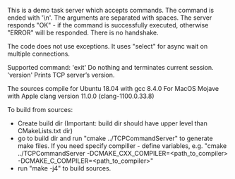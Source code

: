 This is a demo task server which accepts commands. The command is ended with '\n'. The arguments are separated with spaces.
The server responds "OK" - if the command is successfully executed, otherwise "ERROR" will be responded. There is no handshake.

The code does not use exceptions.
It uses "select" for async wait on multiple connections.

Supported command:
'exit'
Do nothing and terminates current session.
'version'
Prints TCP server’s version.

The sources compile for Ubuntu 18.04 with gcc 8.4.0
For MacOS Mojave with Apple clang version 11.0.0 (clang-1100.0.33.8)

To build from sources:
- Create build dir (Important: build dir should have upper level than CMakeLists.txt dir)
- go to build dir and run "cmake ../TCPCommandServer" to generate make files. 
  If you need specify compiller - define variables, e.g. "cmake ../TCPCommandServer  -DCMAKE_CXX_COMPILER=<path_to_compiler> -DCMAKE_C_COMPILER=<path_to_compiler>"
- run "make -j4" to build sources.
